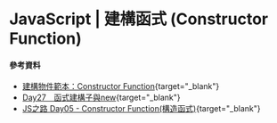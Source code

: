 # JavaScript | 建構函式 (Constructor Function)

#### 參考資料
* [建構物件範本：Constructor Function](https://javascript.alphacamp.co/constructor-function.html){target="_blank"}
* [Day27　函式建構子與new](https://ithelp.ithome.com.tw/articles/10194795){target="_blank"}
* [JS之路 Day05 - Constructor Function(構造函式)](https://ithelp.ithome.com.tw/articles/10294721){target="_blank"}